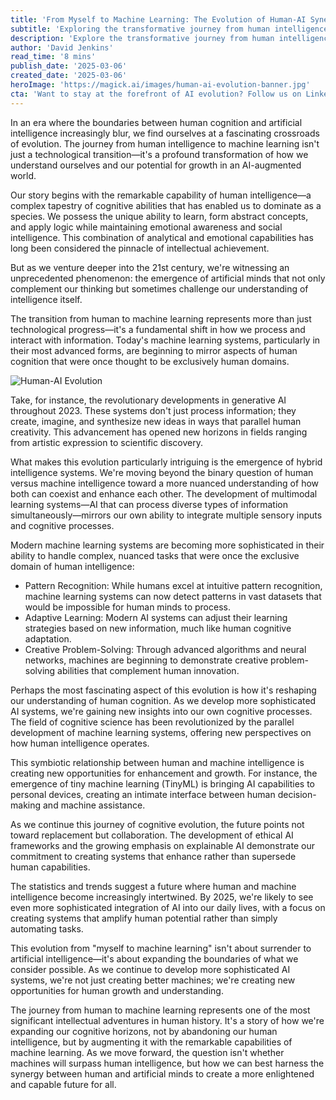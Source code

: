 ```yaml
---
title: 'From Myself to Machine Learning: The Evolution of Human-AI Synergy'
subtitle: 'Exploring the transformative journey from human intelligence to AI-augmented cognition'
description: 'Explore the transformative journey from human intelligence to AI-augmented cognition, as we witness the unprecedented evolution of human-machine synergy. This deep dive examines how modern AI systems are reshaping our understanding of intelligence while creating new opportunities for human growth and understanding.'
author: 'David Jenkins'
read_time: '8 mins'
publish_date: '2025-03-06'
created_date: '2025-03-06'
heroImage: 'https://magick.ai/images/human-ai-evolution-banner.jpg'
cta: 'Want to stay at the forefront of AI evolution? Follow us on LinkedIn for daily insights into the future of human-machine collaboration and be part of the conversation shaping tomorrow's cognitive landscape.'
---
```


In an era where the boundaries between human cognition and artificial intelligence increasingly blur, we find ourselves at a fascinating crossroads of evolution. The journey from human intelligence to machine learning isn't just a technological transition—it's a profound transformation of how we understand ourselves and our potential for growth in an AI-augmented world.

Our story begins with the remarkable capability of human intelligence—a complex tapestry of cognitive abilities that has enabled us to dominate as a species. We possess the unique ability to learn, form abstract concepts, and apply logic while maintaining emotional awareness and social intelligence. This combination of analytical and emotional capabilities has long been considered the pinnacle of intellectual achievement.

But as we venture deeper into the 21st century, we're witnessing an unprecedented phenomenon: the emergence of artificial minds that not only complement our thinking but sometimes challenge our understanding of intelligence itself.

The transition from human to machine learning represents more than just technological progress—it's a fundamental shift in how we process and interact with information. Today's machine learning systems, particularly in their most advanced forms, are beginning to mirror aspects of human cognition that were once thought to be exclusively human domains.

![Human-AI Evolution](https://magick.ai/images/human-ai-evolution-banner.jpg)

Take, for instance, the revolutionary developments in generative AI throughout 2023. These systems don't just process information; they create, imagine, and synthesize new ideas in ways that parallel human creativity. This advancement has opened new horizons in fields ranging from artistic expression to scientific discovery.

What makes this evolution particularly intriguing is the emergence of hybrid intelligence systems. We're moving beyond the binary question of human versus machine intelligence toward a more nuanced understanding of how both can coexist and enhance each other. The development of multimodal learning systems—AI that can process diverse types of information simultaneously—mirrors our own ability to integrate multiple sensory inputs and cognitive processes.

Modern machine learning systems are becoming more sophisticated in their ability to handle complex, nuanced tasks that were once the exclusive domain of human intelligence:

- Pattern Recognition: While humans excel at intuitive pattern recognition, machine learning systems can now detect patterns in vast datasets that would be impossible for human minds to process.
- Adaptive Learning: Modern AI systems can adjust their learning strategies based on new information, much like human cognitive adaptation.
- Creative Problem-Solving: Through advanced algorithms and neural networks, machines are beginning to demonstrate creative problem-solving abilities that complement human innovation.

Perhaps the most fascinating aspect of this evolution is how it's reshaping our understanding of human cognition. As we develop more sophisticated AI systems, we're gaining new insights into our own cognitive processes. The field of cognitive science has been revolutionized by the parallel development of machine learning systems, offering new perspectives on how human intelligence operates.

This symbiotic relationship between human and machine intelligence is creating new opportunities for enhancement and growth. For instance, the emergence of tiny machine learning (TinyML) is bringing AI capabilities to personal devices, creating an intimate interface between human decision-making and machine assistance.

As we continue this journey of cognitive evolution, the future points not toward replacement but collaboration. The development of ethical AI frameworks and the growing emphasis on explainable AI demonstrate our commitment to creating systems that enhance rather than supersede human capabilities.

The statistics and trends suggest a future where human and machine intelligence become increasingly intertwined. By 2025, we're likely to see even more sophisticated integration of AI into our daily lives, with a focus on creating systems that amplify human potential rather than simply automating tasks.

This evolution from "myself to machine learning" isn't about surrender to artificial intelligence—it's about expanding the boundaries of what we consider possible. As we continue to develop more sophisticated AI systems, we're not just creating better machines; we're creating new opportunities for human growth and understanding.

The journey from human to machine learning represents one of the most significant intellectual adventures in human history. It's a story of how we're expanding our cognitive horizons, not by abandoning our human intelligence, but by augmenting it with the remarkable capabilities of machine learning. As we move forward, the question isn't whether machines will surpass human intelligence, but how we can best harness the synergy between human and artificial minds to create a more enlightened and capable future for all.